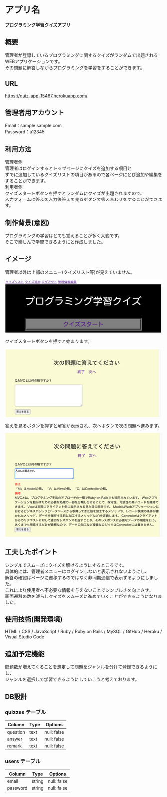 # アプリ名
**プログラミング学習クイズアプリ**

## 概要
管理者が登録しているプログラミングに関するクイズがランダムで出題されるWEBアプリケーションです。  
その問題に解答しながらプログラミングを学習をすることができます。

## URL
https://quiz-app-15467.herokuapp.com/

## 管理者用アカウント
Email：sample sample.com  
Password：a12345

## 利用方法
管理者側  
管理者はログインするとトップページにクイズを追加する項目と  
すでに追加しているクイズリストの項目があるので各ページにとび追加や編集をすることができます。  
利用者側  
クイズスタートボタンを押すとランダムにクイズが出題されますので、  
入力フォームに答えを入力後答えを見るボタンで答え合わせをすることができます。


## 制作背景(意図)
プログラミングの学習はとても覚えることが多く大変です。  
そこで楽しんで学習できるようにと作成しました。

## イメージ
管理者以外は上部のメニュー(クイズリスト等)が見えていません。 
  
![1](https://github.com/JunpeiN/quiz_app/blob/master/app/assets/images/%E3%82%B9%E3%82%AF%E3%82%B7%E3%83%A71.png)
  
クイズスタートボタンを押すと始まります。 
  
![2](https://github.com/JunpeiN/quiz_app/blob/master/app/assets/images/%E3%82%B9%E3%82%AF%E3%82%B7%E3%83%A72.png)
  
答えを見るボタンを押すと解答が表示され、次へボタンで次の問題へ進みます。  
  
![3](https://github.com/JunpeiN/quiz_app/blob/master/app/assets/images/%E3%82%B9%E3%82%AF%E3%82%B7%E3%83%A73.png)

## 工夫したポイント
シンプルでスムーズにクイズを解けるようにするところです。  
具体的には、管理者メニューはログインしないと表示されないようにし、  
解答の確認はページに遷移するのではなく非同期通信で表示するようにしました。  
これにより使用者へ不必要な情報を与えないことでシンプルさを向上させ、  
画面遷移の数を減らしクイズをスムーズに進めていくことができるようになりました。  

## 使用技術(開発環境)
HTML / CSS / JavaScript / Ruby / Ruby on Rails / MySQL / GitHub / Heroku / Visual Studio Code

## 追加予定機能
問題数が増えてくることを想定して問題をジャンルを分けて登録できるようにし、  
ジャンルを選択して学習できるようにしていこうと考えております。

## DB設計

### quizzes テーブル

| Column     | Type | Options     |
| ---------- | ---- | ----------- |
| question   | text | null: false |
| answer     | text | null: false |
| remark     | text | null: false |


### users テーブル

| Column         | Type    | Options     |
| -------------- | ------- | ----------- |
| email          | string  | null: false |
| password       | string  | null: false |

